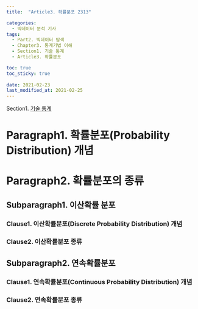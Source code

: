 ```yaml
---
title:  "Article3. 확률분포 2313"

categories:
  - 빅데이터 분석 기사
tags: 
  - Part2. 빅데이터 탐색
  - Chapter3. 통계기법 이해
  - Section1. 기술 통계
  - Article3. 확률분포

toc: true
toc_sticky: true
 
date: 2021-02-23
last_modified_at: 2021-02-25
---
```


Section1. [기술 통계]()

# Paragraph1. 확률분포(Probability Distribution) 개념

# Paragraph2. 확률분포의 종류

## Subparagraph1. 이산확률 분포

### Clause1. 이산확률분포(Discrete Probability Distribution) 개념

### Clause2. 이산확률분포 종류

## Subparagraph2. 연속확률분포

### Clause1. 연속확률분포(Continuous Probability Distribution) 개념

### Clause2. 연속확률분포 종류